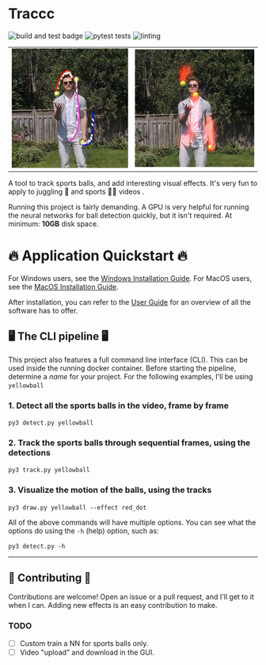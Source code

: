 # Traccc

![build and test badge](https://github.com/SinclairHudson/traccc/actions/workflows/docker-build-test.yml/badge.svg)
![pytest tests](https://github.com/SinclairHudson/traccc/actions/workflows/pytest.yml/badge.svg)
![linting](https://github.com/SinclairHudson/traccc/actions/workflows/pylint.yml/badge.svg)

|||
|---|---|
|![debug output of the pipeline](img/debug.png)|![sample contrail output](img/contrail.png)|

A tool to track sports balls, and add interesting visual effects. 
It's very fun to apply to juggling 🤹 and sports 🏐🏀 videos .

Running this project is fairly demanding.
A GPU is very helpful for running the neural networks for ball detection quickly, but it isn't required.
At minimum: **10GB** disk space.

# 🔥 Application Quickstart 🔥


For Windows users, see the [Windows Installation Guide](docs/install_windows.md).
For MacOS users, see the [MacOS Installation Guide](docs/install_macos.md).

After installation, you can refer to the [User Guide](docs/user_guide.md) for an
overview of all the software has to offer.


## 🖥️ The CLI pipeline 🖥️

This project also features a full command line interface (CLI). This can be used
inside the running docker container.
Before starting the pipeline, determine a _name_ for your project. For the following
examples, I'll be using `yellowball`

### 1. **Detect** all the sports balls in the video, frame by frame

```
py3 detect.py yellowball 
```

### 2. **Track** the sports balls through sequential frames, using the detections

```
py3 track.py yellowball 
```

###  3. **Visualize** the motion of the balls, using the tracks

```
py3 draw.py yellowball --effect red_dot
```

All of the above commands will have multiple options. You can see what the options
do using the `-h` (help) option, such as:
```
py3 detect.py -h
```

---

## 📝 Contributing 📝

Contributions are welcome! Open an issue or a pull request, and I'll get to it when I can.
Adding new effects is an easy contribution to make.

### TODO

- [ ] Custom train a NN for sports balls only.
- [ ] Video "upload" and download in the GUI.
